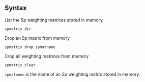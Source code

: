 ## Syntax

List the Sp weighting matrices stored in memory

`spmatrix dir`

Drop an Sp matrix from memory

`spmatrix drop spmatname`

Drop all weighting matrices from memory

`spmatrix clear`

`spmatname` is the name of an Sp weighting matrix stored in memory.
